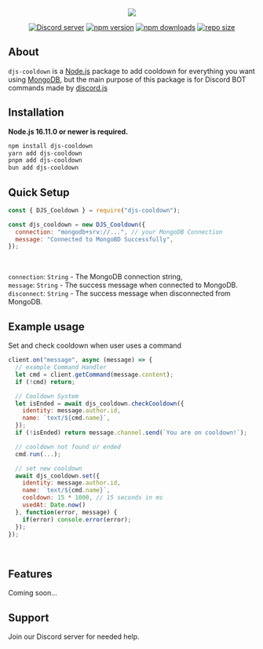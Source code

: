 <div align="center">
	<br />
  <p><a href="https://www.npmjs.com/package/djs-cooldown"><img src="https://nodei.co/npm/djs-cooldown.png"></a></p>
	<p>
		<a href="https://discord.gg/569UsPjmBW"><img src="https://img.shields.io/discord/1122881031633129542?color=5865F2&logo=discord&logoColor=white" alt="Discord server" /></a>
		<a href="https://www.npmjs.com/package/djs-cooldown"><img src="https://img.shields.io/npm/v/djs-cooldown.svg?maxAge=3600" alt="npm version" /></a>
		<a href="https://www.npmjs.com/package/djs-cooldown"><img src="https://img.shields.io/npm/dt/djs-cooldown.svg?maxAge=3600" alt="npm downloads" /></a>
    <a href="#"><img src="https://img.shields.io/github/repo-size/KaizOffical/djs-cooldown" alt="repo size"></a>
	</p>
</div>

## About

`djs-cooldown` is a [Node.js](https://nodejs.org/en) package to add cooldown for everything you want using [MongoDB](https://mongodb.com/), but the main purpose of this package is for Discord BOT commands made by [discord.js](https://www.npmjs.com/package/discord.js)

## Installation

**Node.js 16.11.0 or newer is required.**

```sh
npm install djs-cooldown
yarn add djs-cooldown
pnpm add djs-cooldown
bun add djs-cooldown
```

## Quick Setup

```js
const { DJS_Cooldown } = require("djs-cooldown");

const djs_cooldown = new DJS_Cooldown({
  connection: "mongodb+srv://...", // your MongoDB Connection
  message: "Connected to MongoBD Successfully",
});
```

<br>

`connection`: `String` - The MongoDB connection string, <br>
`message`: `String` - The success message when connected to MongoDB. <br>
`disconnect`: `String` - The success message when disconnected from MongoDB.<br>

## Example usage

Set and check cooldown when user uses a command

```js
client.on("message", async (message) => {
  // example Command Handler
  let cmd = client.getCommand(message.content);
  if (!cmd) return;

  // Cooldown System
  let isEnded = await djs_cooldown.checkCooldown({
    identity: message.author.id,
    name: `text/${cmd.name}`,
  });
  if (!isEnded) return message.channel.send(`You are on cooldown!`);

  // cooldown not found or ended
  cmd.run(...);

  // set new cooldown
  await djs_cooldown.set({
    identity: message.author.id,
    name: `text/${cmd.name}`,
    cooldown: 15 * 1000, // 15 seconds in ms
    usedAt: Date.now()
  }, function(error, message) {
    if(error) console.error(error);
  });
});
```

<br>

## Features

Coming soon...

## Support

Join our Discord server for needed help.
